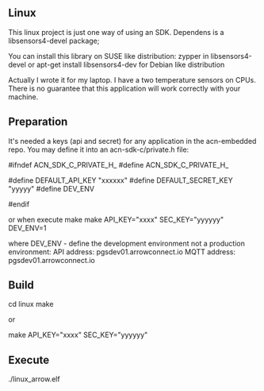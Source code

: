 ## Linux ##

This linux project is just one way of using an SDK. 
Dependens is a libsensors4-devel package; 

You can install this library on SUSE like distribution:
zypper in libsensors4-devel
or
apt-get install libsensors4-dev
for Debian like distribution

Actually I wrote it for my laptop. I have a two temperature sensors on CPUs.
There is no guarantee that this application will work correctly with your machine.

## Preparation ##

It's needed a keys (api and secret) for any application in the acn-embedded repo.
You may define it into an acn-sdk-c/private.h file:

#ifndef ACN_SDK_C_PRIVATE_H_
#define ACN_SDK_C_PRIVATE_H_

#define DEFAULT_API_KEY "xxxxxx"
#define DEFAULT_SECRET_KEY "yyyyy"
#define DEV_ENV

#endif


or when execute make
make API_KEY="xxxx" SEC_KEY="yyyyyy" DEV_ENV=1

where DEV_ENV - define the development environment not a production environment:
API address: pgsdev01.arrowconnect.io
MQTT address: pgsdev01.arrowconnect.io


## Build ##

cd linux
make

or

make API_KEY="xxxx" SEC_KEY="yyyyyy"

## Execute ##
./linux_arrow.elf

